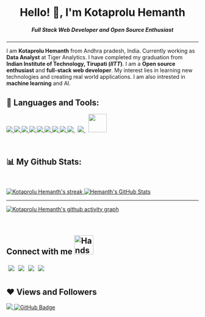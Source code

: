 <h1 align='center'> Hello! 👋, I'm Kotaprolu Hemanth </h1>
<h5 align="center">Full Stack Web Developer and Open Source Enthusiast </h5>
<hr>

I am **Kotaprolu Hemanth** from Andhra pradesh, India. Currently working as **Data Analyst** at Tiger Analytics. I have completed my graduation from **Indian Institute of Technology, Tirupati (*IITT*)**. I am a **Open source enthusiast** and **full-stack web developer**. My interest lies in learning new technologies and creating real world applications. I am also intrested in **machine learning** and AI.

  ## 🚀 Languages and Tools:

<p align="left"> 
    <a href="https://reactjs.org/" target="_blank"> <img src="https://img.icons8.com/color/48/000000/react-native.png"/> </a>
    <a href="https://developer.mozilla.org/en-US/docs/Web/JavaScript" target="_blank"> <img src="https://img.icons8.com/color/48/000000/javascript.png"/> </a> 
    <a href="https://www.w3.org/html/" target="_blank"> <img src="https://img.icons8.com/color/48/000000/html-5.png"/> </a>
    <a href="https://www.w3schools.com/css/" target="_blank"> <img src="https://img.icons8.com/color/48/000000/css3.png"/> </a>
    <a href="https://www.python.org" target="_blank"> <img src="https://img.icons8.com/color/48/000000/python.png"/> </a> 
    <a href="https://www.java.com" target="_blank" > <img src="https://img.icons8.com/color/48/000000/java-coffee-cup-logo.png"/> </a>
    <a href="https://spring.io/projects/spring-boot" target="_blank"> <img src="https://img.icons8.com/color/48/000000/spring-logo.png"/> </a> 
    <a href="https://getbootstrap.com" target="_blank"> <img src="https://img.icons8.com/color/48/000000/bootstrap.png"/> </a> 
    <a style="padding-right:8px;" href="https://nodejs.org" target="_blank"> <img src="https://img.icons8.com/color/48/000000/nodejs.png"/> </a> 
    <a style="padding-right:8px;" href="https://www.mysql.com/" target="_blank"> <img src="https://img.icons8.com/fluent/50/000000/mysql-logo.png"/> </a>
    <a href="https://www.mongodb.com/" target="_blank"> <img src="https://user-images.githubusercontent.com/92506047/194911043-358c094d-8267-4520-994e-2c1ba51c1116.png" width="48" height="48"/> </a>
</p>

<br/>

## 📊 My Github Stats:

<br/>

<p>
    <a href="https://github.com/hemanthkotaprolu"><img Get streak stats for your profile at git.io/streak-stats" alt="Kotaprolu Hemanth's streak" src="https://streak-stats.demolab.com?user=hemanthkotaprolu&theme=tokyonight"/>
    </a>
    <a href=""> <img src="https://github-readme-stats.vercel.app/api?username=hemanthkotaprolu&show_icons=true&theme=tokyonight&count_private=true" alt="Hemanth's GitHub Stats" /> </a>
</p>

<hr>

[![Kotaprolu Hemanth's github activity graph](https://activity-graph.herokuapp.com/graph?username=hemanthkotaprolu&theme=tokyo-night)](https://github.com/ashutosh00710/github-readme-activity-graph)

<br/>

## Connect with me <img src="https://user-images.githubusercontent.com/92506047/192497801-4790be4c-9f96-4b4b-8eae-cdfbcee4efa1.gif" alt="Handshake" width="50">

<a href="https://www.linkedin.com/in/kotaprolu-hemanth-582b511a6/" target="blank" >
  <img align="left" style="margin:5px" src="https://img.shields.io/badge/LinkedIn-0077B5?style=for-the-badge&logo=linkedin&logoColor=white" />
  </a>
<a href="https://twitter.com/theKotaprolu" target="blank" >
    <img align="left" style="margin:5px" src="https://img.shields.io/badge/Twitter-1DA1F2?style=for-the-badge&logo=twitter&logoColor=white"/>
  </a>
  <a href="https://hashnode.com/@Kotaproluhemanth" target="_blank">
    <img align="left" style="margin:5px"  src="https://img.shields.io/badge/Hashnode-2962FF?style=for-the-badge&logo=hashnode&logoColor=white" />
  </a>
  <a href="https://dev.to/hemanthkotaprolu">
    <img align="left" style="margin:5px" src="https://img.shields.io/badge/dev.to-0A0A0A?style=for-the-badge&logo=devdotto&logoColor=white" />
  </a>
<br><br>


## ❤ Views and Followers  
<a href="https://github.com/hemanthkotaprolu">
    <img src="https://komarev.com/ghpvc/?username=hemanthkotaprolu">
</a>
<a href="https://github.com/hemanthkotprolu?tab=followers"><img src="https://img.shields.io/github/followers/hemanthkotaprolu?label=Followers&style=social" alt="GitHub Badge"></a>
